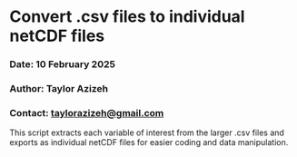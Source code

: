 # Convert .csv files to individual netCDF files
### Date: 10 February 2025
### Author: Taylor Azizeh  
### Contact: taylorazizeh@gmail.com  
This script extracts each variable of interest from the larger .csv files and exports as individual netCDF files for easier coding and data manipulation.  

